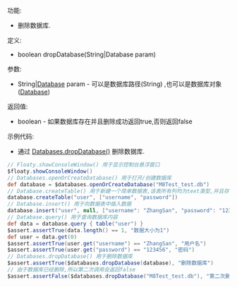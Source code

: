 功能:

+ 删除数据库.

定义:

+ boolean dropDatabase(String|Database param)

参数:

+ String|[Database](/API/Database/Database/README.md) param - 可以是数据库路径(String)
  ,也可以是数据库对象([Database](/API/Database/Database/README.md))

返回值:

+ boolean - 如果数据库存在并且删除成功返回true,否则返回false

示例代码:

+ 通过 [Databases.dropDatabase()](/API/Database/Databases/README.md?id=dropDatabase) 删除数据库.

```groovy
// Floaty.showConsoleWindow() 用于显示控制台悬浮窗口
$floaty.showConsoleWindow()
// Databases.openOrCreateDatabase() 用于打开/创建数据库
def database = $databases.openOrCreateDatabase("M8Test_test.db")
// Database.createTable() 用于新建一个简单数据表,该表所有列均为text类型,并且存在自增id属性
database.createTable("user", ["username", "password"])
// Database.insert() 用于向数据表中插入数据
database.insert("user", null, ["username": "ZhangSan", "password": "123456"])
// Database.query() 用于查询数据库内容
def data = database.query { table("user") }
$assert.assertTrue(data.length() == 1, "数据大小为1")
def user = data.get(0)
$assert.assertTrue(user.get("username") == "ZhangSan", "用户名")
$assert.assertTrue(user.get("password") == "123456", "密码")
// Databases.dropDatabase() 用于删除数据库
$assert.assertTrue($databases.dropDatabase(database), "删除数据库")
// 由于数据库已经删除,所以第二次调用会返回false
$assert.assertFalse($databases.dropDatabase("M8Test_test.db"), "第二次删除数据库")
```